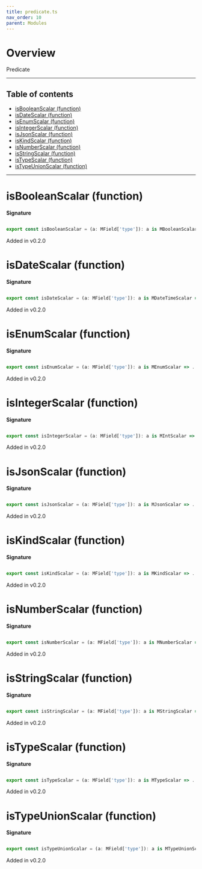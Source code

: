 ```yaml
---
title: predicate.ts
nav_order: 10
parent: Modules
---
```


# Overview

Predicate

---

<h2 class="text-delta">Table of contents</h2>

- [isBooleanScalar (function)](#isbooleanscalar-function)
- [isDateScalar (function)](#isdatescalar-function)
- [isEnumScalar (function)](#isenumscalar-function)
- [isIntegerScalar (function)](#isintegerscalar-function)
- [isJsonScalar (function)](#isjsonscalar-function)
- [isKindScalar (function)](#iskindscalar-function)
- [isNumberScalar (function)](#isnumberscalar-function)
- [isStringScalar (function)](#isstringscalar-function)
- [isTypeScalar (function)](#istypescalar-function)
- [isTypeUnionScalar (function)](#istypeunionscalar-function)

---

# isBooleanScalar (function)

**Signature**

```ts

export const isBooleanScalar = (a: MField['type']): a is MBooleanScalar => ...

```

Added in v0.2.0

# isDateScalar (function)

**Signature**

```ts

export const isDateScalar = (a: MField['type']): a is MDateTimeScalar => ...

```

Added in v0.2.0

# isEnumScalar (function)

**Signature**

```ts

export const isEnumScalar = (a: MField['type']): a is MEnumScalar => ...

```

Added in v0.2.0

# isIntegerScalar (function)

**Signature**

```ts

export const isIntegerScalar = (a: MField['type']): a is MIntScalar => ...

```

Added in v0.2.0

# isJsonScalar (function)

**Signature**

```ts

export const isJsonScalar = (a: MField['type']): a is MJsonScalar => ...

```

Added in v0.2.0

# isKindScalar (function)

**Signature**

```ts

export const isKindScalar = (a: MField['type']): a is MKindScalar => ...

```

Added in v0.2.0

# isNumberScalar (function)

**Signature**

```ts

export const isNumberScalar = (a: MField['type']): a is MNumberScalar => ...

```

Added in v0.2.0

# isStringScalar (function)

**Signature**

```ts

export const isStringScalar = (a: MField['type']): a is MStringScalar => ...

```

Added in v0.2.0

# isTypeScalar (function)

**Signature**

```ts

export const isTypeScalar = (a: MField['type']): a is MTypeScalar => ...

```

Added in v0.2.0

# isTypeUnionScalar (function)

**Signature**

```ts

export const isTypeUnionScalar = (a: MField['type']): a is MTypeUnionScalar => ...

```

Added in v0.2.0
